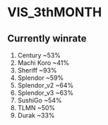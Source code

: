 ﻿# VIS_3thMONTH
## Currently winrate
1. Century ~53%
2. Machi Koro ~41%
3. Sheriff ~93%
4. Splendor ~59%
5. Splendor_v2 ~64%
6. Splendor_v3 ~63%
7. SushiGo ~54%
8. TLMN ~50%
9. Durak ~33%
